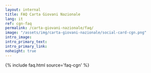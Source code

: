 ```yaml
---
layout: internal
title: FAQ Carta Giovani Nazionale
lang: it
ref: cgn-faq
permalink: /carta-giovani-nazionale/faq/
image: "/assets/img/carta-giovani-nazionale/social-card-cgn.png"
intro_image:
intro_primary_text:
intro_primary_link:
noheight: true
---
```


{% include faq.html source='faq-cgn' %}
